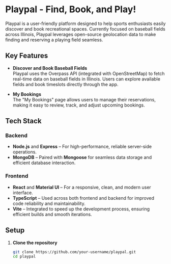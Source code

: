 # Playpal - Find, Book, and Play! 

Playpal is a user-friendly platform designed to help sports enthusiasts easily discover and book recreational spaces. Currently focused on baseball fields across Illinois, Playpal leverages open-source geolocation data to make finding and reserving a playing field seamless. 

## Key Features

- **Discover and Book Baseball Fields**  
  Playpal uses the Overpass API (integrated with OpenStreetMap) to fetch real-time data on baseball fields in Illinois. Users can explore available fields and book timeslots directly through the app.

- **My Bookings**  
  The "My Bookings" page allows users to manage their reservations, making it easy to review, track, and adjust upcoming bookings.

## Tech Stack

### Backend
- **Node.js** and **Express** – For high-performance, reliable server-side operations.
- **MongoDB** – Paired with **Mongoose** for seamless data storage and efficient database interaction.

### Frontend
- **React** and **Material UI** – For a responsive, clean, and modern user interface.
- **TypeScript** – Used across both frontend and backend for improved code reliability and maintainability.
- **Vite** – Integrated to speed up the development process, ensuring efficient builds and smooth iterations.

## Setup

1. **Clone the repository**  
   ```bash
   git clone https://github.com/your-username/playpal.git
   cd playpal
